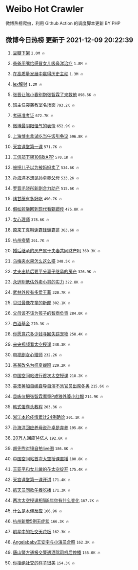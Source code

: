 # Weibo Hot Crawler 



微博热榜爬虫，利用 Github Action 的调度脚本更新 BY PHP 


## 微博今日热榜 更新于 2021-12-09 20:22:39 
1. [豆瓣下架](https://s.weibo.com/weibo?q=%23%E8%B1%86%E7%93%A3%E4%B8%8B%E6%9E%B6%23&Refer=top) `2.0M 🔥` 

1. [爸爸用嘴给感冒女儿吸鼻涕治疗](https://s.weibo.com/weibo?q=%23%E7%88%B8%E7%88%B8%E7%94%A8%E5%98%B4%E7%BB%99%E6%84%9F%E5%86%92%E5%A5%B3%E5%84%BF%E5%90%B8%E9%BC%BB%E6%B6%95%E6%B2%BB%E7%96%97%23&Refer=top) `1.8M 🔥` 

1. [在高质量发展中赢得历史主动](https://s.weibo.com/weibo?q=%23%E5%9C%A8%E9%AB%98%E8%B4%A8%E9%87%8F%E5%8F%91%E5%B1%95%E4%B8%AD%E8%B5%A2%E5%BE%97%E5%8E%86%E5%8F%B2%E4%B8%BB%E5%8A%A8%23&Refer=top) `1.3M 🔥` 

1. [lex解封](https://s.weibo.com/weibo?q=%23lex%E8%A7%A3%E5%B0%81%23&Refer=top) `1.2M 🔥` 

1. [张晋让陈小春别抱张智霖了来救他](https://s.weibo.com/weibo?q=%23%E5%BC%A0%E6%99%8B%E8%AE%A9%E9%99%88%E5%B0%8F%E6%98%A5%E5%88%AB%E6%8A%B1%E5%BC%A0%E6%99%BA%E9%9C%96%E4%BA%86%E6%9D%A5%E6%95%91%E4%BB%96%23&Refer=top) `898.5K 🔥` 

1. [班主任突袭教室名场面](https://s.weibo.com/weibo?q=%23%E7%8F%AD%E4%B8%BB%E4%BB%BB%E7%AA%81%E8%A2%AD%E6%95%99%E5%AE%A4%E5%90%8D%E5%9C%BA%E9%9D%A2%23&Refer=top) `793.2K 🔥` 

1. [考研准考证](https://s.weibo.com/weibo?q=%23%E8%80%83%E7%A0%94%E5%87%86%E8%80%83%E8%AF%81%23&Refer=top) `672.7K 🔥` 

1. [微博最阴阳怪气的表情](https://s.weibo.com/weibo?q=%23%E5%BE%AE%E5%8D%9A%E6%9C%80%E9%98%B4%E9%98%B3%E6%80%AA%E6%B0%94%E7%9A%84%E8%A1%A8%E6%83%85%23&Refer=top) `652.9K 🔥` 

1. [上海博主拿试吃当午饭引争议](https://s.weibo.com/weibo?q=%23%E4%B8%8A%E6%B5%B7%E5%8D%9A%E4%B8%BB%E6%8B%BF%E8%AF%95%E5%90%83%E5%BD%93%E5%8D%88%E9%A5%AD%E5%BC%95%E4%BA%89%E8%AE%AE%23&Refer=top) `596.8K 🔥` 

1. [天宫课堂第一课](https://s.weibo.com/weibo?q=%23%E5%A4%A9%E5%AE%AB%E8%AF%BE%E5%A0%82%E7%AC%AC%E4%B8%80%E8%AF%BE%23&Refer=top) `571.7K 🔥` 

1. [工信部下架106款APP](https://s.weibo.com/weibo?q=%23%E5%B7%A5%E4%BF%A1%E9%83%A8%E4%B8%8B%E6%9E%B6106%E6%AC%BEAPP%23&Refer=top) `570.1K 🔥` 

1. [被拐儿子以为被妈妈卖了](https://s.weibo.com/weibo?q=%23%E8%A2%AB%E6%8B%90%E5%84%BF%E5%AD%90%E4%BB%A5%E4%B8%BA%E8%A2%AB%E5%A6%88%E5%A6%88%E5%8D%96%E4%BA%86%23&Refer=top) `534.6K 🔥` 

1. [孙海洋不想见孙卓养父母](https://s.weibo.com/weibo?q=%23%E5%AD%99%E6%B5%B7%E6%B4%8B%E4%B8%8D%E6%83%B3%E8%A7%81%E5%AD%99%E5%8D%93%E5%85%BB%E7%88%B6%E6%AF%8D%23&Refer=top) `533.2K 🔥` 

1. [罗晋毛晓彤新剧合力助产](https://s.weibo.com/weibo?q=%23%E7%BD%97%E6%99%8B%E6%AF%9B%E6%99%93%E5%BD%A4%E6%96%B0%E5%89%A7%E5%90%88%E5%8A%9B%E5%8A%A9%E4%BA%A7%23&Refer=top) `515.6K 🔥` 

1. [烤甘蔗有多好吃](https://s.weibo.com/weibo?q=%23%E7%83%A4%E7%94%98%E8%94%97%E6%9C%89%E5%A4%9A%E5%A5%BD%E5%90%83%23&Refer=top) `490.7K 🔥` 

1. [假如若曦回到现代看甄嬛传](https://s.weibo.com/weibo?q=%23%E5%81%87%E5%A6%82%E8%8B%A5%E6%9B%A6%E5%9B%9E%E5%88%B0%E7%8E%B0%E4%BB%A3%E7%9C%8B%E7%94%84%E5%AC%9B%E4%BC%A0%23&Refer=top) `475.8K 🔥` 

1. [女心理师](https://s.weibo.com/weibo?q=%E5%A5%B3%E5%BF%83%E7%90%86%E5%B8%88&Refer=top) `378.6K 🔥` 

1. [原来丁真叫谢霆锋谢霆哥](https://s.weibo.com/weibo?q=%23%E5%8E%9F%E6%9D%A5%E4%B8%81%E7%9C%9F%E5%8F%AB%E8%B0%A2%E9%9C%86%E9%94%8B%E8%B0%A2%E9%9C%86%E5%93%A5%23&Refer=top) `363.6K 🔥` 

1. [杭州疫情](https://s.weibo.com/weibo?q=%E6%9D%AD%E5%B7%9E%E7%96%AB%E6%83%85&Refer=top) `361.7K 🔥` 

1. [婚后继承的房产属于夫妻共同财产吗](https://s.weibo.com/weibo?q=%23%E5%A9%9A%E5%90%8E%E7%BB%A7%E6%89%BF%E7%9A%84%E6%88%BF%E4%BA%A7%E5%B1%9E%E4%BA%8E%E5%A4%AB%E5%A6%BB%E5%85%B1%E5%90%8C%E8%B4%A2%E4%BA%A7%E5%90%97%23&Refer=top) `360.3K 🔥` 

1. [乌梅夹水果怎么这么搭](https://s.weibo.com/weibo?q=%23%E4%B9%8C%E6%A2%85%E5%A4%B9%E6%B0%B4%E6%9E%9C%E6%80%8E%E4%B9%88%E8%BF%99%E4%B9%88%E6%90%AD%23&Refer=top) `348.5K 🔥` 

1. [丈夫出轨后要平分妻子继承的房产](https://s.weibo.com/weibo?q=%23%E4%B8%88%E5%A4%AB%E5%87%BA%E8%BD%A8%E5%90%8E%E8%A6%81%E5%B9%B3%E5%88%86%E5%A6%BB%E5%AD%90%E7%BB%A7%E6%89%BF%E7%9A%84%E6%88%BF%E4%BA%A7%23&Refer=top) `326.9K 🔥` 

1. [永远别低估外卖小哥的实力](https://s.weibo.com/weibo?q=%23%E6%B0%B8%E8%BF%9C%E5%88%AB%E4%BD%8E%E4%BC%B0%E5%A4%96%E5%8D%96%E5%B0%8F%E5%93%A5%E7%9A%84%E5%AE%9E%E5%8A%9B%23&Refer=top) `322.8K 🔥` 

1. [武林外传有多爱王菲](https://s.weibo.com/weibo?q=%23%E6%AD%A6%E6%9E%97%E5%A4%96%E4%BC%A0%E6%9C%89%E5%A4%9A%E7%88%B1%E7%8E%8B%E8%8F%B2%23&Refer=top) `320.7K 🔥` 

1. [见过最像花童的新郎](https://s.weibo.com/weibo?q=%23%E8%A7%81%E8%BF%87%E6%9C%80%E5%83%8F%E8%8A%B1%E7%AB%A5%E7%9A%84%E6%96%B0%E9%83%8E%23&Refer=top) `302.1K 🔥` 

1. [父母该不该为孩子的智商负责](https://s.weibo.com/weibo?q=%23%E7%88%B6%E6%AF%8D%E8%AF%A5%E4%B8%8D%E8%AF%A5%E4%B8%BA%E5%AD%A9%E5%AD%90%E7%9A%84%E6%99%BA%E5%95%86%E8%B4%9F%E8%B4%A3%23&Refer=top) `284.0K 🔥` 

1. [白酒基金](https://s.weibo.com/weibo?q=%23%E7%99%BD%E9%85%92%E5%9F%BA%E9%87%91%23&Refer=top) `270.3K 🔥` 

1. [你愿意花多少钱寻回失踪宠物](https://s.weibo.com/weibo?q=%23%E4%BD%A0%E6%84%BF%E6%84%8F%E8%8A%B1%E5%A4%9A%E5%B0%91%E9%92%B1%E5%AF%BB%E5%9B%9E%E5%A4%B1%E8%B8%AA%E5%AE%A0%E7%89%A9%23&Refer=top) `258.4K 🔥` 

1. [来央视频看太空授课](https://s.weibo.com/weibo?q=%23%E6%9D%A5%E5%A4%AE%E8%A7%86%E9%A2%91%E7%9C%8B%E5%A4%AA%E7%A9%BA%E6%8E%88%E8%AF%BE%23&Refer=top) `248.3K 🔥` 

1. [电视剧女心理师](https://s.weibo.com/weibo?q=%E7%94%B5%E8%A7%86%E5%89%A7%E5%A5%B3%E5%BF%83%E7%90%86%E5%B8%88&Refer=top) `232.2K 🔥` 

1. [某某改名为盛夏蝉鸣](https://s.weibo.com/weibo?q=%23%E6%9F%90%E6%9F%90%E6%94%B9%E5%90%8D%E4%B8%BA%E7%9B%9B%E5%A4%8F%E8%9D%89%E9%B8%A3%23&Refer=top) `229.2K 🔥` 

1. [中国空间站进行首次太空授课](https://s.weibo.com/weibo?q=%23%E4%B8%AD%E5%9B%BD%E7%A9%BA%E9%97%B4%E7%AB%99%E8%BF%9B%E8%A1%8C%E9%A6%96%E6%AC%A1%E5%A4%AA%E7%A9%BA%E6%8E%88%E8%AF%BE%23&Refer=top) `218.2K 🔥` 

1. [美澳英加自编自导自演不派官员出席冬奥](https://s.weibo.com/weibo?q=%23%E7%BE%8E%E6%BE%B3%E8%8B%B1%E5%8A%A0%E8%87%AA%E7%BC%96%E8%87%AA%E5%AF%BC%E8%87%AA%E6%BC%94%E4%B8%8D%E6%B4%BE%E5%AE%98%E5%91%98%E5%87%BA%E5%B8%AD%E5%86%AC%E5%A5%A5%23&Refer=top) `215.6K 🔥` 

1. [袁咏仪把张智霖魔童P成狼外婆小红帽](https://s.weibo.com/weibo?q=%23%E8%A2%81%E5%92%8F%E4%BB%AA%E6%8A%8A%E5%BC%A0%E6%99%BA%E9%9C%96%E9%AD%94%E7%AB%A5P%E6%88%90%E7%8B%BC%E5%A4%96%E5%A9%86%E5%B0%8F%E7%BA%A2%E5%B8%BD%23&Refer=top) `214.9K 🔥` 

1. [韩式蛋卷头教程](https://s.weibo.com/weibo?q=%23%E9%9F%A9%E5%BC%8F%E8%9B%8B%E5%8D%B7%E5%A4%B4%E6%95%99%E7%A8%8B%23&Refer=top) `203.3K 🔥` 

1. [浙江本轮疫情累计24例确诊](https://s.weibo.com/weibo?q=%23%E6%B5%99%E6%B1%9F%E6%9C%AC%E8%BD%AE%E7%96%AB%E6%83%85%E7%B4%AF%E8%AE%A124%E4%BE%8B%E7%A1%AE%E8%AF%8A%23&Refer=top) `201.1K 🔥` 

1. [孙海洋回应养母说孙卓是弃养](https://s.weibo.com/weibo?q=%23%E5%AD%99%E6%B5%B7%E6%B4%8B%E5%9B%9E%E5%BA%94%E5%85%BB%E6%AF%8D%E8%AF%B4%E5%AD%99%E5%8D%93%E6%98%AF%E5%BC%83%E5%85%BB%23&Refer=top) `195.8K 🔥` 

1. [20万人回应14亿人](https://s.weibo.com/weibo?q=%2320%E4%B8%87%E4%BA%BA%E5%9B%9E%E5%BA%9414%E4%BA%BF%E4%BA%BA%23&Refer=top) `192.6K 🔥` 

1. [胡先煦对镜自拍live图](https://s.weibo.com/weibo?q=%23%E8%83%A1%E5%85%88%E7%85%A6%E5%AF%B9%E9%95%9C%E8%87%AA%E6%8B%8Dlive%E5%9B%BE%23&Refer=top) `186.8K 🔥` 

1. [中国空间站首次太空授课直播](https://s.weibo.com/weibo?q=%23%E4%B8%AD%E5%9B%BD%E7%A9%BA%E9%97%B4%E7%AB%99%E9%A6%96%E6%AC%A1%E5%A4%AA%E7%A9%BA%E6%8E%88%E8%AF%BE%E7%9B%B4%E6%92%AD%23&Refer=top) `180.8K 🔥` 

1. [王亚平和女儿做的花太空绽开](https://s.weibo.com/weibo?q=%23%E7%8E%8B%E4%BA%9A%E5%B9%B3%E5%92%8C%E5%A5%B3%E5%84%BF%E5%81%9A%E7%9A%84%E8%8A%B1%E5%A4%AA%E7%A9%BA%E7%BB%BD%E5%BC%80%23&Refer=top) `175.4K 🔥` 

1. [天宫课堂第一课开讲](https://s.weibo.com/weibo?q=%23%E5%A4%A9%E5%AE%AB%E8%AF%BE%E5%A0%82%E7%AC%AC%E4%B8%80%E8%AF%BE%E5%BC%80%E8%AE%B2%23&Refer=top) `171.4K 🔥` 

1. [航天员同款午餐吃播](https://s.weibo.com/weibo?q=%23%E8%88%AA%E5%A4%A9%E5%91%98%E5%90%8C%E6%AC%BE%E5%8D%88%E9%A4%90%E5%90%83%E6%92%AD%23&Refer=top) `171.3K 🔥` 

1. [两次太空授课相隔8年你有什么变化](https://s.weibo.com/weibo?q=%23%E4%B8%A4%E6%AC%A1%E5%A4%AA%E7%A9%BA%E6%8E%88%E8%AF%BE%E7%9B%B8%E9%9A%948%E5%B9%B4%E4%BD%A0%E6%9C%89%E4%BB%80%E4%B9%88%E5%8F%98%E5%8C%96%23&Refer=top) `167.7K 🔥` 

1. [什么是木僵反应](https://s.weibo.com/weibo?q=%23%E4%BB%80%E4%B9%88%E6%98%AF%E6%9C%A8%E5%83%B5%E5%8F%8D%E5%BA%94%23&Refer=top) `166.9K 🔥` 

1. [杭州新增5例无症状](https://s.weibo.com/weibo?q=%23%E6%9D%AD%E5%B7%9E%E6%96%B0%E5%A2%9E5%E4%BE%8B%E6%97%A0%E7%97%87%E7%8A%B6%23&Refer=top) `166.3K 🔥` 

1. [明星中的社交天花板](https://s.weibo.com/weibo?q=%23%E6%98%8E%E6%98%9F%E4%B8%AD%E7%9A%84%E7%A4%BE%E4%BA%A4%E5%A4%A9%E8%8A%B1%E6%9D%BF%23&Refer=top) `162.3K 🔥` 

1. [Angelababy王安宇与小演员合照](https://s.weibo.com/weibo?q=%23Angelababy%E7%8E%8B%E5%AE%89%E5%AE%87%E4%B8%8E%E5%B0%8F%E6%BC%94%E5%91%98%E5%90%88%E7%85%A7%23&Refer=top) `162.2K 🔥` 

1. [唐山警方通报交警遇酒驾司机后停播](https://s.weibo.com/weibo?q=%23%E5%94%90%E5%B1%B1%E8%AD%A6%E6%96%B9%E9%80%9A%E6%8A%A5%E4%BA%A4%E8%AD%A6%E9%81%87%E9%85%92%E9%A9%BE%E5%8F%B8%E6%9C%BA%E5%90%8E%E5%81%9C%E6%92%AD%23&Refer=top) `155.0K 🔥` 

1. [你拒绝社交的样子很美](https://s.weibo.com/weibo?q=%23%E4%BD%A0%E6%8B%92%E7%BB%9D%E7%A4%BE%E4%BA%A4%E7%9A%84%E6%A0%B7%E5%AD%90%E5%BE%88%E7%BE%8E%23&Refer=top) `154.3K 🔥` 


